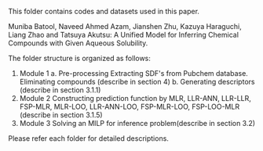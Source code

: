 This folder contains codes and datasets used in this paper.

Muniba Batool, Naveed Ahmed Azam, Jianshen Zhu, Kazuya Haraguchi, Liang Zhao and Tatsuya Akutsu:
A Unified Model for Inferring Chemical Compounds with Given Aqueous Solubility.

The folder structure is organized as follows:
	
1. Module 1
	a. Pre-processing
		 Extracting SDF's from Pubchem database.
		 Eliminating compounds (describe in section 4)
	b.	Generating descriptors (describe in section 3.1.1)
2. Module 2
	Constructing prediction function by MLR, LLR-ANN, LLR-LLR, FSP-MLR, MLR-LOO, LLR-ANN-LOO, FSP-MLR-LOO, FSP-LOO-MLR (describe in section 3.1.5)
3. Module 3
	Solving an MILP for inference problem(describe in section 3.2)	

Please refer each folder for detailed descriptions.
